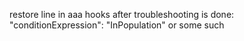 restore line in aaa hooks after troubleshooting is done: "conditionExpression": "InPopulation" or some such
